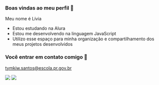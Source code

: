 ### Boas vindas ao meu perfil 💙

Meu nome é Lívia

- Estou estudando na Alura
- Estou me desenvolvendo na linguagem JavaScript
- Utilizo esse espaço para minha organização e compartilhamento dos meus projetos desenvolvidos

### Você entrar em contato comigo 💙

tymkiw.santos@escola.pr.gov.br

![](https://media.tenor.com/NNRe2Ie9SD0AAAAM/slash.gif)
![](https://media.tenor.com/7QEZx5z-PpEAAAAM/aha-morten.gif)
